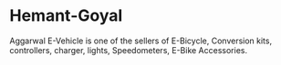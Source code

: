 # Hemant-Goyal
Aggarwal E-Vehicle is one of the sellers of E-Bicycle, Conversion kits, controllers, charger, lights, Speedometers, E-Bike Accessories.
